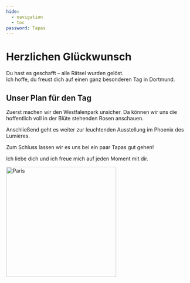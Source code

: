 ```yaml
---
hide:
  - navigation
  - toc
password: Tapas
---
```


# Herzlichen Glückwunsch

Du hast es geschafft – alle Rätsel wurden gelöst.  
Ich hoffe, du freust dich auf einen ganz besonderen Tag in Dortmund.

## Unser Plan für den Tag

Zuerst machen wir den Westfalenpark unsicher. 
Da können wir uns die hoffentlich voll in der Blüte stehenden Rosen anschauen.

Anschließend geht es weiter zur leuchtenden Ausstellung im Phoenix des Lumières.   

Zum Schluss lassen wir es uns bei ein paar Tapas gut gehen! 

Ich liebe dich und ich freue mich auf jeden Moment mit dir.

<img src="https://GleichSieg.github.io/LeasGeschenk/img/Paris.jpg" alt="Paris" width="300">
